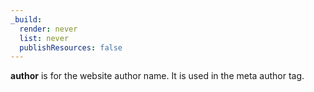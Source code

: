 ```yaml
---
_build:
  render: never
  list: never
  publishResources: false
---
```


**author** is for the website author name. It is used in the meta author tag.
